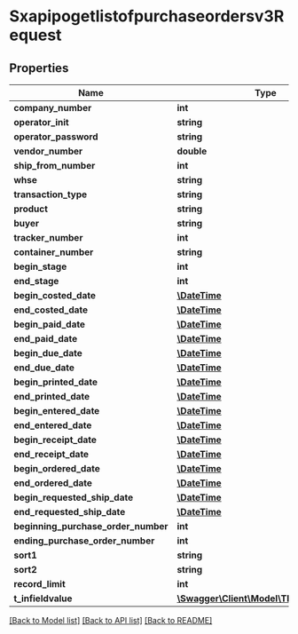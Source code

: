 # Sxapipogetlistofpurchaseordersv3Request

## Properties
Name | Type | Description | Notes
------------ | ------------- | ------------- | -------------
**company_number** | **int** |  | [optional] 
**operator_init** | **string** |  | [optional] 
**operator_password** | **string** |  | [optional] 
**vendor_number** | **double** |  | [optional] 
**ship_from_number** | **int** |  | [optional] 
**whse** | **string** |  | [optional] 
**transaction_type** | **string** |  | [optional] 
**product** | **string** |  | [optional] 
**buyer** | **string** |  | [optional] 
**tracker_number** | **int** |  | [optional] 
**container_number** | **string** |  | [optional] 
**begin_stage** | **int** |  | [optional] 
**end_stage** | **int** |  | [optional] 
**begin_costed_date** | [**\DateTime**](\DateTime.md) |  | [optional] 
**end_costed_date** | [**\DateTime**](\DateTime.md) |  | [optional] 
**begin_paid_date** | [**\DateTime**](\DateTime.md) |  | [optional] 
**end_paid_date** | [**\DateTime**](\DateTime.md) |  | [optional] 
**begin_due_date** | [**\DateTime**](\DateTime.md) |  | [optional] 
**end_due_date** | [**\DateTime**](\DateTime.md) |  | [optional] 
**begin_printed_date** | [**\DateTime**](\DateTime.md) |  | [optional] 
**end_printed_date** | [**\DateTime**](\DateTime.md) |  | [optional] 
**begin_entered_date** | [**\DateTime**](\DateTime.md) |  | [optional] 
**end_entered_date** | [**\DateTime**](\DateTime.md) |  | [optional] 
**begin_receipt_date** | [**\DateTime**](\DateTime.md) |  | [optional] 
**end_receipt_date** | [**\DateTime**](\DateTime.md) |  | [optional] 
**begin_ordered_date** | [**\DateTime**](\DateTime.md) |  | [optional] 
**end_ordered_date** | [**\DateTime**](\DateTime.md) |  | [optional] 
**begin_requested_ship_date** | [**\DateTime**](\DateTime.md) |  | [optional] 
**end_requested_ship_date** | [**\DateTime**](\DateTime.md) |  | [optional] 
**beginning_purchase_order_number** | **int** |  | [optional] 
**ending_purchase_order_number** | **int** |  | [optional] 
**sort1** | **string** |  | [optional] 
**sort2** | **string** |  | [optional] 
**record_limit** | **int** |  | [optional] 
**t_infieldvalue** | [**\Swagger\Client\Model\TInfieldvalueReq**](TInfieldvalueReq.md) |  | [optional] 

[[Back to Model list]](../README.md#documentation-for-models) [[Back to API list]](../README.md#documentation-for-api-endpoints) [[Back to README]](../README.md)


